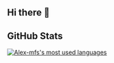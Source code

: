 ## Hi there 👋

<!--
**Alex-mfs/Alex-mfs** is a ✨ _special_ ✨ repository because its `README.md` (this file) appears on your GitHub profile.

Here are some ideas to get you started:

- 🔭 I’m currently working on ...
- 🌱 I’m currently learning ...
- 👯 I’m looking to collaborate on ...
- 🤔 I’m looking for help with ...
- 💬 Ask me about ...
- 📫 How to reach me: ...
- 😄 Pronouns: ...
- ⚡ Fun fact: ...
-->

## GitHub Stats

[![Alex-mfs's most used languages](https://github-readme-stats.vercel.app/api/top-langs/?username=Alex-mfs&layout=compact&hide_border=true&bg_color=00000000&theme=dark)](https://github.com/Alex-mfs?tab=repositories)
